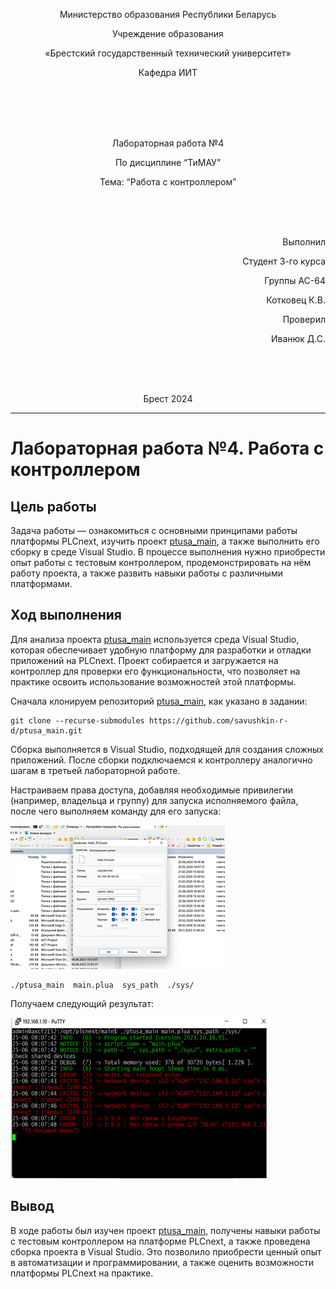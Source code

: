 <p align="center">Министерство образования Республики Беларусь</p>
<p align="center">Учреждение образования</p>
<p align="center">«Брестский государственный технический университет»</p>
<p align="center">Кафедра ИИТ</p>
<br><br><br><br>
<p align="center">Лабораторная работа №4</p>
<p align="center">По дисциплине “ТиМАУ”</p>
<p align="center">Тема: “Работа с контроллером”</p>
<br><br><br>
<p align="right">Выполнил</p> 
<p align="right">Студент 3-го курса</p>
<p align="right">Группы АС-64</p>
<p align="right">Котковец К.В.</p>
<p align="right">Проверил</p>
<p align="right">Иванюк Д.С.</p>
<br><br><br>
<p align="center">Брест 2024</p>

---

# Лабораторная работа №4. Работа с контроллером
## Цель работы

Задача работы — ознакомиться с основными принципами работы платформы PLCnext, изучить проект [ptusa_main](https://github.com/savushkin-r-d/ptusa_main), а также выполнить его сборку в среде Visual Studio. В процессе выполнения нужно приобрести опыт работы с тестовым контроллером, продемонстрировать на нём работу проекта, а также развить навыки работы с различными платформами.

## Ход выполнения

Для анализа проекта [ptusa_main](https://github.com/savushkin-r-d/ptusa_main) используется среда Visual Studio, которая обеспечивает удобную платформу для разработки и отладки приложений на PLCnext. Проект собирается и загружается на контроллер для проверки его функциональности, что позволяет на практике освоить использование возможностей этой платформы.

Сначала клонируем репозиторий [ptusa_main](https://github.com/savushkin-r-d/ptusa_main), как указано в задании:

```
git clone --recurse-submodules https://github.com/savushkin-r-d/ptusa_main.git
```

Сборка выполняется в Visual Studio, подходящей для создания сложных приложений. После сборки подключаемся к контроллеру аналогично шагам в третьей лабораторной работе.

Настраиваем права доступа, добавляя необходимые привилегии (например, владельца и группу) для запуска исполняемого файла, после чего выполняем команду для его запуска:

![](images/access.png)

```
./ptusa_main  main.plua  sys_path  ./sys/
```

Получаем следующий результат:

![](images/result_console.png)

## Вывод

В ходе работы был изучен проект [ptusa_main](https://github.com/savushkin-r-d/ptusa_main), получены навыки работы с тестовым контроллером на платформе PLCnext, а также проведена сборка проекта в Visual Studio. Это позволило приобрести ценный опыт в автоматизации и программировании, а также оценить возможности платформы PLCnext на практике.
